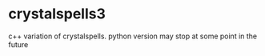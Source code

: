 # crystalspells3
c++ variation of crystalspells. python version may stop at some point in the future
